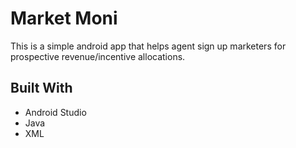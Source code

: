 # Market Moni

This is a simple android app that helps agent sign up marketers for prospective revenue/incentive allocations.

## Built With

- Android Studio
- Java
- XML
